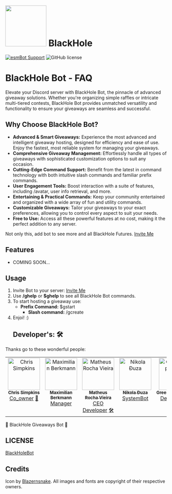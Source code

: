 # <img src="https://raw.githubusercontent.com/CrimZonQH/BlackHole-Giveaway-bot/main/blackhole.png" width="128"> BlackHole
[![esmBot Support](https://discordapp.com/api/guilds/592399417676529688/embed.png)](https://discord.gg/CJFXDDmngs) ![GitHub license](https://img.shields.io/github/license/esmBot/esmBot.svg)

# BlackHole Bot - FAQ 
Elevate your Discord server with BlackHole Bot, the pinnacle of advanced giveaway solutions. Whether you're organizing simple raffles or intricate multi-tiered contests, BlackHole Bot provides unmatched versatility and functionality to ensure your giveaways are seamless and successful.

## Why Choose BlackHole Bot?
- **Advanced & Smart Giveaways:** Experience the most advanced and intelligent giveaway hosting, designed for efficiency and ease of use. Enjoy the fastest, most reliable system for managing your giveaways.
- **Comprehensive Giveaway Management:** Effortlessly handle all types of giveaways with sophisticated customization options to suit any occasion.
- **Cutting-Edge Command Support:** Benefit from the latest in command technology with both intuitive slash commands and familiar prefix commands.
- **User Engagement Tools:** Boost interaction with a suite of features, including /avatar, user info retrieval, and more.
- **Entertaining & Practical Commands:** Keep your community entertained and organized with a wide array of fun and utility commands.
- **Customizable Giveaways:** Tailor your giveaways to your exact preferences, allowing you to control every aspect to suit your needs.
- **Free to Use:** Access all these powerful features at no cost, making it the perfect addition to any server.

Not only this, add bot to see more and all BlackHole Futures. [Invite Me](https://discord.com/oauth2/authorize/?permissions=939565145&scope=bot&client_id=1269782006208659588)
## Features

- COMING SOON...

## Usage
1. Invite Bot to your server: [Invite Me](https://discord.com/oauth2/authorize/?permissions=939565145&scope=bot&client_id=1269782006208659588)
2. Use __**/ghelp**__ or __**$ghelp**__ to see all BlackHole Bot commands. 
3. To start hosting a giveaway use:
   - **Prefix Command:**
     $gstart
     - **Slash command:**
       /gcreate
4. Enjoi! :)
   ## Developer's: 🛠

Thanks go to these wonderful people:

<!-- ALL-CONTRIBUTORS-LIST:START - Do not remove or modify this section -->
<!-- prettier-ignore-start -->
<!-- markdownlint-disable -->
<table>
  <tbody>
    <tr>
            <td align="center" valign="top" width="14.28%"><a href="https://github.com/chrissimpkins"><img src="https://avatars.githubusercontent.com/u/4249591?v=3?s=100" width="100px;" alt="Chris Simpkins"/><br /><sub><b>Chris Simpkins</b></sub></a><br /><a href="https://github.com/all-contributors/all-contributors/commits?author=chrissimpkins" title="Documentation">Co_owner</a> <a href="https://github.com/all-contributors/all-contributors/pulls?q=is%3Apr+reviewed-by%3Achrissimpkins" title="Reviewed Pull Requests">🐉</a></td>
      <td align="center" valign="top" width="14.28%"><a href="http://maxcubing.wordpress.com"><img src="https://avatars0.githubusercontent.com/u/8260834?v=4?s=100" width="100px;" alt="Maximilian Berkmann"/><br /><sub><b>Maximilian Berkmann</b></sub></a><br /><a href="#translation-Berkmann18" title="Translation">Manager</a> <a href="https://github.com/all-contributors/all-contributors/commits?author=Berkmann18" title="Documentation"></a> <a href="#maintenance-Berkmann18" title="Maintenance"></a> <a href="https://github.com/all-contributors/all-contributors/pulls?q=is%3Apr+reviewed-by%3ABerkmann18" title="Reviewed Pull Requests"></a> <a href="#talk-Berkmann18" title="Talks"></a></td>
      <td align="center" valign="top" width="14.28%"><a href="http://matheu.srv.br"><img src="https://avatars0.githubusercontent.com/u/23284276?v=4?s=100" width="100px;" alt="Matheus Rocha Vieira"/><br /><sub><b>Matheus Rocha Vieira</b></sub></a><br /><a href="#translation-MatheusRV" title="Translation">CEO Developer</a> <a href="https://github.com/all-contributors/all-contributors/commits?author=MatheusRV" title="Code">🛠</a> <a href="https://github.com/all-contributors/all-contributors/commits?author=MatheusRV" title="Documentation"></a></td>
            <td align="center" valign="top" width="14.28%"><a href="http://nikolalsvk.github.io/"><img src="https://avatars2.githubusercontent.com/u/3028124?v=4?s=100" width="100px;" alt="Nikola Đuza"/><br /><sub><b>Nikola Đuza</b></sub></a><br /><a href="https://github.com/all-contributors/all-contributors/commits?author=nikolalsvk" title="Documentation">SystemBot</a></td>
            <td align="center" valign="top" width="14.28%"><a href="https://github.com/apps/greenkeeper"><img src="https://avatars3.githubusercontent.com/in/505?v=4?s=100" width="100px;" alt="Greenkeeper[bot]"/><br /><sub><b>Greenkeeper[bot]</b></sub></a><br /><a href="#infra-Greenkeeper[bot]" title="Infrastructure (Hosting, Build-Tools, etc)">Developer 1</a></td>
            <td align="center" valign="top" width="14.28%"><a href="https://github.com/The24thDS"><img src="https://avatars0.githubusercontent.com/u/26633429?v=4?s=100" width="100px;" alt="David Sima"/><br /><sub><b>David Sima</b></sub></a><br /><a href="https://github.com/all-contributors/all-contributors/commits?author=The24thDS" title="Documentation">Developer 2</a> <a href="#translation-The24thDS" title="Translation"></a></td
                                                                                                                                                                                                                                                                                                                                                                                                                                      </tr>
    <tr>
  </tbody>
</table>

<!-- markdownlint-restore -->
<!-- prettier-ignore-end -->

<!-- ALL-CONTRIBUTORS-LIST:END -->

🎉 BlackHole Giveaways Bot 🎉

## LICENSE

[BlackHoleBot](LICENSE)
## Credits
Icon by [Blazernsnake](https://twitter.com/Blazersnake).
All images and fonts are copyright of their respective owners.

